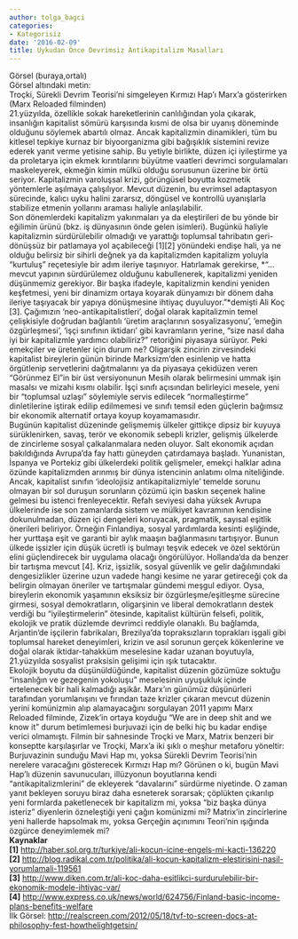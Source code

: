 ```yaml
---
author: tolga_bagci
categories:
- Kategorisiz
date: '2016-02-09'
title: Uykudan Önce Devrimsiz Antikapitalizm Masalları
---
```


Görsel (buraya,ortalı)  
Görsel altındaki metin:  
Troçki, Sürekli Devrim Teorisi’ni simgeleyen Kırmızı Hap’ı Marx’a gösterirken (Marx Reloaded filminden)  
21.yüzyılda, özellikle sokak hareketlerinin canlılığından yola çıkarak, insanlığın kapitalist sömürü karşısında kısmi de olsa bir uyanış döneminde olduğunu söylemek abartılı olmaz. Ancak kapitalizmin dinamikleri, tüm bu kitlesel tepkiye kurnaz bir biyoorganizma gibi bağışıklık sistemini revize ederek yanıt verme yetisine sahip. Bu yetiyle birlikte, düzen içi iyileştirme ya da proletarya için ekmek kırıntılarını büyütme vaatleri devrimci sorgulamaları maskeleyerek, ekmeğin kimin mülkü olduğu sorusunun üzerine bir örtü seriyor. Kapitalizmin varoluşsal krizi, görüngüsel boyutta kozmetik yöntemlerle aşılmaya çalışılıyor. Mevcut düzenin, bu evrimsel adaptasyon sürecinde, kalıcı uyku halini zararsız, döngüsel ve kontrollü uyanışlarla stabilize etmenin yollarını araması haliyle anlaşılabilir.  
Son dönemlerdeki kapitalizm yakınmaları ya da eleştirileri de bu yönde bir eğilimin ürünü (bkz. iş dünyasının önde gelen isimleri). Bugünkü haliyle kapitalizmin sürdürülebilir olmadığı ve yarattığı toplumsal tahribatın geri-dönüşsüz bir patlamaya yol açabileceği \[1\]\[2\] yönündeki endişe hali, ya ne olduğu belirsiz bir sihirli değnek ya da kapitalizmden kapitalizm yoluyla “kurtuluş” reçetesiyle bir adım ileriye taşınıyor. Hatırlamak gerekirse, *“…mevcut yapının sürdürülemez olduğunu kabullenerek, kapitalizmi yeniden düşünmemiz gerekiyor. Bir başka ifadeyle, kapitalizmin kendini yeniden keşfetmesi, yeni bir dinamizm ortaya koyarak dünyamızı bir dönem daha ileriye taşıyacak bir yapıya dönüşmesine ihtiyaç duyuluyor.”*demişti Ali Koç \[3\]. Çağımızın ‘neo-antikapitalistleri’, doğal olarak kapitalizmin temel çelişkisiyle doğrudan bağlantılı ‘üretim araçlarının sosyalizasyonu’, ’emeğin özgürleşmesi’, ‘işçi sınıfının iktidarı’ gibi kavramların yerine, “size nasıl daha iyi bir kapitalizmle yardımcı olabiliriz?” retoriğini piyasaya sürüyor. Peki emekçiler ve üretenler için durum ne? Oligarşik zincirin zirvesindeki kapitalist bireylerin günün birinde Marksizm’den esinlenip ve hatta örgütlenip servetlerini dağıtmalarını ya da piyasaya çekidüzen veren “Görünmez El”in bir üst versiyonunun Mesih olarak belirmesini ummak işin masalsı ve mizahi kısmı olabilir. İşçi sınıfı açısından belirleyici mesele, yeni bir “toplumsal uzlaşı” söylemiyle servis edilecek “normalleştirme” dinletilerine iştirak edilip edilmemesi ve sınıfı temsil eden güçlerin bağımsız bir ekonomik alternatif ortaya koyup koyamamasıdır.  
Bugünün kapitalist düzeninde gelişmemiş ülkeler gittikçe dipsiz bir kuyuya sürüklenirken, savaş, terör ve ekonomik sebepli krizler, gelişmiş ülkelerde de zincirleme sosyal çalkalanmalara neden oluyor. Salt ekonomik açıdan bakıldığında Avrupa’da fay hattı güneyden çatırdamaya başladı. Yunanistan, İspanya ve Portekiz gibi ülkelerdeki politik gelişmeler, emekçi halklar adına özünde kapitalizmden arınmış bir dünya istencinin anlatımı olma niteliğinde. Ancak, kapitalist sınıfın ‘ideolojisiz antikapitalizmiyle’ temelde sorunu olmayan bir sol duruşun sorunların çözümü için baskın seçenek haline gelmesi bu istenci frenleyecektir. Refah seviyesi daha yüksek Avrupa ülkelerinde ise son zamanlarda sistem ve mülkiyet kavramının kendisine dokunulmadan, düzen içi dengeleri koruyacak, pragmatik, sayısal eşitlik önerileri beliriyor. Örneğin Finlandiya, sosyal yardımlarda kesinti eşliğinde, her yurttaşa eşit ve garanti bir aylık maaşın bağlanmasını tartışıyor. Bunun ülkede işsizler için düşük ücretli iş bulmayı teşvik edecek ve özel sektörün elini güçlendirecek bir uygulama olacağı öngörülüyor. Hollanda’da da benzer bir tartışma mevcut \[4\]. Kriz, işsizlik, sosyal güvenlik ve gelir dağılımındaki dengesizlikler üzerine uzun vadede hangi kesime ne yarar getireceği çok da belirgin olmayan öneriler ve tartışmalar gündemi meşgul ediyor. Oysa, bireylerin ekonomik yaşamının eksiksiz bir özgürleşme/eşitleşme sürecine girmesi, sosyal demokratların, oligarşinin ve liberal demokratların destek verdiği bu “iyileştirmelerin” ötesinde, kapitalist kültürün felsefi, politik, ekolojik ve pratik düzlemde devrimci reddiyle olanaklı. Bu bağlamda, Arjantin’de işçilerin fabrikaları, Brezilya’da topraksızların toprakları işgali gibi toplumsal hareket deneyimleri, krizin ve asıl sorunun gerçek kökenlerine ve doğal olarak iktidar-tahakküm meselesine kadar uzanan boyutuyla, 21.yüzyılda sosyalist praksisin gelişimi için ışık tutacaktır.  
Ekolojik boyutu da düşünüldüğünde, kapitalist düzenin gözümüze soktuğu “insanlığın ve gezegenin yokoluşu” meselesinin uyuşukluk içinde ertelenecek bir hali kalmadığı aşikâr. Marx’ın günümüz düşünürleri tarafından yorumlanışını ve fırından taze krizler çıkaran mevcut düzenin yerini komünizmin alıp alamayacağını sorgulayan 2011 yapımı Marx Reloaded filminde, Zizek’in ortaya koyduğu “We are in deep shit and we know it” durum betimlemesi burjuvazi için de belki hiç bu kadar endişe verici olmamıştı. Filmin bir sahnesinde Troçki ve Marx, Matrix benzeri bir konseptte karşılaşırlar ve Troçki, Marx’a iki şıklı o meşhur metaforu yöneltir: Burjuvazinin sunduğu Mavi Hap mı, yoksa Sürekli Devrim Teorisi’nin nerelere varacağını gösterecek Kırmızı Hap mı? Görünen o ki, bugün Mavi Hap’lı düzenin savunucuları, illüzyonun boyutlarına kendi “antikapitalizmlerini” de ekleyerek “davalarını” sürdürme niyetinde. O zaman yanıt bekleyen soruyu biraz daha esneterek sorarsak; çöplükten çıkarılıp yeni formlarda paketlenecek bir kapitalizm mi, yoksa “biz başka dünya isteriz” diyenlerin özneleştiği yeni çağın komünizmi mi? Matrix’in zincirlerine yeni hallerde hapsolmak mı, yoksa Gerçeğin açınımını Teori’nin ışığında özgürce deneyimlemek mi?  
**Kaynaklar**  
**\[1\]** http://haber.sol.org.tr/turkiye/ali-kocun-icine-engels-mi-kacti-136220  
**\[2\]** http://blog.radikal.com.tr/politika/ali-kocun-kapitalizm-elestirisini-nasil-yorumlamali-119561  
**\[3\]** http://www.diken.com.tr/ali-koc-daha-esitlikci-surdurulebilir-bir-ekonomik-modele-ihtiyac-var/  
**\[4\]** http://www.express.co.uk/news/world/624756/Finland-basic-income-plans-benefits-welfare  
İlk Görsel: http://realscreen.com/2012/05/18/tvf-to-screen-docs-at-philosophy-fest-howthelightgetsin/